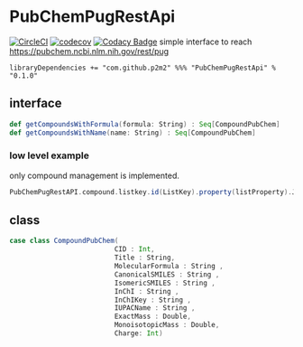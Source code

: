 # PubChemPugRestApi
[![CircleCI](https://circleci.com/gh/p2m2/PubChemPugRestApi.svg?style=shield)](https://circleci.com/gh/p2m2/PubChemPugRestApi)
[![codecov](https://codecov.io/gh/p2m2/PubChemPugRestApi/branch/develop/graph/badge.svg)](https://app.codecov.io/gh/p2m2/PubChemPugRestApi)
[![Codacy Badge](https://api.codacy.com/project/badge/Grade/ad53780a9a08423380f31fe3fdb5ff5e)](https://app.codacy.com/gh/p2m2/PubChemPugRestApi?utm_source=github.com&utm_medium=referral&utm_content=p2m2/PubChemPugRestApi&utm_campaign=Badge_Grade_Settings)
simple interface to reach https://pubchem.ncbi.nlm.nih.gov/rest/pug

``` 
libraryDependencies += "com.github.p2m2" %%% "PubChemPugRestApi" % "0.1.0"
```

## interface

```scala 
def getCompoundsWithFormula(formula: String) : Seq[CompoundPubChem]  
def getCompoundsWithName(name: String) : Seq[CompoundPubChem]
```

### low level example
only compound management is implemented.

```scala 
PubChemPugRestAPI.compound.listkey.id(ListKey).property(listProperty).JSON
```

## class

```scala 
case class CompoundPubChem(
                          CID : Int,
                          Title : String,
                          MolecularFormula : String ,
                          CanonicalSMILES : String ,
                          IsomericSMILES : String ,
                          InChI : String ,
                          InChIKey : String ,
                          IUPACName : String ,
                          ExactMass : Double,
                          MonoisotopicMass : Double,
                          Charge: Int)
```
